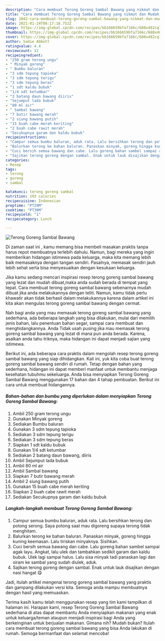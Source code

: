 ```yaml
---
description: "Cara membuat Terong Goreng Sambal Bawang yang nikmat dan Mudah Dibuat"
title: "Cara membuat Terong Goreng Sambal Bawang yang nikmat dan Mudah Dibuat"
slug: 1042-cara-membuat-terong-goreng-sambal-bawang-yang-nikmat-dan-mudah-dibuat
date: 2021-01-24T08:17:18.752Z
image: https://img-global.cpcdn.com/recipes/bb166659bfa7166c/680x482cq70/terong-goreng-sambal-bawang-foto-resep-utama.jpg
thumbnail: https://img-global.cpcdn.com/recipes/bb166659bfa7166c/680x482cq70/terong-goreng-sambal-bawang-foto-resep-utama.jpg
cover: https://img-global.cpcdn.com/recipes/bb166659bfa7166c/680x482cq70/terong-goreng-sambal-bawang-foto-resep-utama.jpg
author: Sadie Abbott
ratingvalue: 4.4
reviewcount: 12
recipeingredient:
- "250 gram terong ungu"
- " Minyak goreng"
- " Bumbu baluran"
- "3 sdm tepung tapioka"
- "3 sdm tepung terigu"
- "3 sdm tepung beras"
- "1 sdt kaldu bubuk"
- "1/4 sdt ketumbar"
- "2 batang daun bawang diiris"
- "Sejumput lada bubuk"
- "80 ml air"
- " Sambal bawang"
- "7 butir bawang merah"
- "2 siung bawang putih"
- "15 buah cabe merah keriting"
- "2 buah cabe rawit merah"
- "Secukupnya garam dan kaldu bubuk"
recipeinstructions:
- "Campur semua bumbu baluran, aduk rata. Lalu bersihkan terong dan potong serong. Saya potong saat mau digoreng supaya terong tidak menghitam."
- "Balurkan terong ke bahan baluran. Panaskan minyak, goreng hingga kuning keemasan. Lalu tiriskan minyaknya. Sisihkan."
- "Cuci bersih semua bawang dan cabe. Lalu goreng bahan sambel sampai agak layu. Angkat, lalu ulek dan tambahkan sedikit garam dan kaldu bubuk. Ulek lagi sampai halus. Lalu sisa minyak tadi panaskan lagi dan siram ke sambal yang sudah diulek, aduk."
- "Sajikan terong goreng dengan sambal. Enak untuk lauk disajikan dengan nasi hangat 😋"
categories:
- Resep
tags:
- terong
- goreng
- sambal

katakunci: terong goreng sambal 
nutrition: 193 calories
recipecuisine: Indonesian
preptime: "PT29M"
cooktime: "PT30M"
recipeyield: "1"
recipecategory: Lunch

---
```



![Terong Goreng Sambal Bawang](https://img-global.cpcdn.com/recipes/bb166659bfa7166c/680x482cq70/terong-goreng-sambal-bawang-foto-resep-utama.jpg)

Di zaman  saat ini , kamu memang bisa membeli masakan praktis tanpa harus repot membuatnya terlebih dahulu. Namun, bagi mereka yang ingin memberikan hidangan istimewa pada keluarga, maka kita memang lebih baik memasaknya dengan tangan sendiri. Pasalnya, memasak sendiri jauh lebih sehat serta bisa menyesuaikan dengan kesukaan keluarga.

Jika kamu sedang mencari inspirasi resep terong goreng sambal bawang yang lezat dan mudah dibuat,maka anda sudah berada di tempat yang tepat. Cara membuat terong goreng sambal bawang  sebenarnya mudah dibuat jika anda melakukannya dengan teliti. Namun, kamu tidak perlu khawatir akan tidak berhasil dalam melakukannya 
karena dalam artikel ini kita akan mengulas terong goreng sambal bawang dengan cermat.  



Nah bagi anda yang mau memasak terong goreng sambal bawang yang sederhana, ada beberapa langkah yang bisa dilakukan, mulai dari memilih jenis bahan, lalu penentuan bahan segar, sampai cara membuat dan menghidangkannya. Anda Tidak usah pusing jika mau memasak terong goreng sambal bawang yang lezat di mana pun anda berada. Karena, asalkan anda  tahu triknya, maka hidangan ini dapat menjadi sajian yang istimewa.

Berikut ini, ada beberapa cara praktis  dalam mengolah resep terong goreng sambal bawang yang siap dihidangkan. Kali ini, yuk kita coba buat terong goreng sambal bawang sendiri di rumah. Tetap dengan bahan yang sederhana, hidangan ini dapat memberi manfaat untuk membantu menjaga kesehatan tubuhmu sekeluarga. Anda bisa menyiapkan Terong Goreng Sambal Bawang menggunakan 17 bahan dan 4 tahap pembuatan. Berikut ini cara untuk membuat hidangannya.

<!--inarticleads1-->

##### Bahan-bahan dan bumbu yang diperlukan dalam menyiapkan Terong Goreng Sambal Bawang:

1. Ambil 250 gram terong ungu
1. Gunakan  Minyak goreng
1. Sediakan  Bumbu baluran
1. Gunakan 3 sdm tepung tapioka
1. Sediakan 3 sdm tepung terigu
1. Sediakan 3 sdm tepung beras
1. Siapkan 1 sdt kaldu bubuk
1. Gunakan 1/4 sdt ketumbar
1. Sediakan 2 batang daun bawang, diiris
1. Ambil Sejumput lada bubuk
1. Ambil 80 ml air
1. Ambil  Sambal bawang
1. Siapkan 7 butir bawang merah
1. Ambil 2 siung bawang putih
1. Gunakan 15 buah cabe merah keriting
1. Siapkan 2 buah cabe rawit merah
1. Sediakan Secukupnya garam dan kaldu bubuk




<!--inarticleads2-->

##### Langkah-langkah membuat Terong Goreng Sambal Bawang:

1. Campur semua bumbu baluran, aduk rata. Lalu bersihkan terong dan potong serong. Saya potong saat mau digoreng supaya terong tidak menghitam.
1. Balurkan terong ke bahan baluran. Panaskan minyak, goreng hingga kuning keemasan. Lalu tiriskan minyaknya. Sisihkan.
1. Cuci bersih semua bawang dan cabe. Lalu goreng bahan sambel sampai agak layu. Angkat, lalu ulek dan tambahkan sedikit garam dan kaldu bubuk. Ulek lagi sampai halus. Lalu sisa minyak tadi panaskan lagi dan siram ke sambal yang sudah diulek, aduk.
1. Sajikan terong goreng dengan sambal. Enak untuk lauk disajikan dengan nasi hangat 😋




Jadi, itulah artikel mengenai  terong goreng sambal bawang  yang praktis dan gampang dilakukan versi kita. Semoga anda mampu membuatnya dengan hasil yang memuaskan. 

Terima kasih kamu telah menggunakan resep yang tim kami tampilkan di halaman ini. Harapan kami, resep  Terong Goreng Sambal Bawang sederhana di atas dapat membantu Anda menyiapkan makanan yang enak untuk keluarga/teman ataupun menjadi inspirasi bagi Anda yang berkeinginan untuk berjualan makanan. Gimana nih? Mudah bukan? Itulah cara membuat terong goreng sambal bawang yang bisa Anda lakukan di rumah. Semoga bermanfaat dan selamat mencoba!

